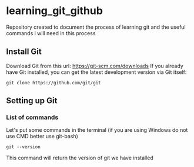 # learning_git_github
Repository created to document the process of learning git and the useful commands i will need in this process
## Install Git
Download Git from this url: https://git-scm.com/downloads
If you already have Git installed, you can get the latest development version via Git itself:
```
git clone https://github.com/git/git
```
## Setting up Git
### List of commands
Let's put some commands in the terminal (if you are using Windows do not use CMD better use git-bash)
```
git --version 
```
This command will return the version of git we have installed